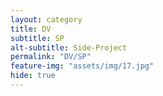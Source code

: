 ```yaml
---
layout: category
title: DV
subtitle: SP
alt-subtitle: Side-Project
permalink: "DV/SP"
feature-img: "assets/img/17.jpg"
hide: true
---
```

